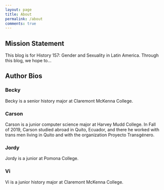 ```yaml
---
layout: page
title: About
permalink: /about
comments: true
---
```


## Mission Statement
<div>
<p> This blog is for History 157: Gender and Sexuality in Latin America. Through this blog, we hope to... </p>
</div>

## Author Bios
### Becky
Becky is a senior history major at Claremont McKenna College.

### Carson
Carson is a junior computer science major at Harvey Mudd College. In Fall of 2019, Carson studied abroad in Quito, Ecuador, and there he worked with trans men living in Quito and with the organization Proyecto Transgénero.

### Jordy
Jordy is a junior at Pomona College.

### Vi
Vi is a junior history major at Claremont McKenna College.
